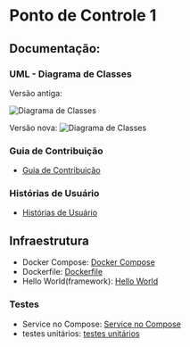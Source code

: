 # Ponto de Controle 1

## Documentação:

### UML - Diagrama de Classes

Versão antiga:

![Diagrama de Classes](../data/assets/uml/uml_antiga.png)

Versão nova:
![Diagrama de Classes](../data/assets/uml/uml_nova.png)

### Guia de Contribuição

- [Guia de Contribuição](../CONTRIBUTING.md)

### Histórias de Usuário

- [Histórias de Usuário](https://github.com/users/caio-lelis/projects/5)

## Infraestrutura

- Docker Compose: [Docker Compose](../docker-compose.yml)
- Dockerfile: [Dockerfile](../Dockerfile)
- Hello World(framework): [Hello World](../main.py)

### Testes

- Service no Compose: [Service no Compose](../docker-compose.yml)
- testes unitários: [testes unitários](../src/tests/unit/)
